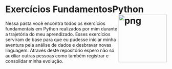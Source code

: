 # Exercícios FundamentosPython <img align="right" alt="png" src="https://www.google.com/url?sa=i&url=https%3A%2F%2Fwww.png" height="150" width="150">

Nessa pasta você encontra todos os exercícios fundamentais em Python realizados por mim durante a trajetória do meu aprendizado. Esses exercícios serviram de base para que eu pudesse iniciar minha aventura pela análise de dados e desbravar novas linguagem. Através deste repositório espero não só auxiliar outras pessoas como também registrar e consolidar minha evolução.
